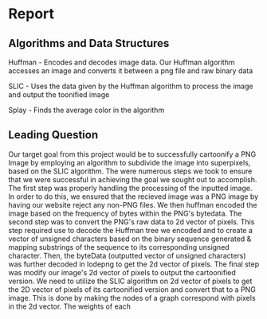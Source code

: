 # Report

## Algorithms and Data Structures
Huffman - Encodes and decodes image data.
Our Huffman algorithm accesses an image and converts it between a png file and raw binary data

SLIC - Uses the data given by the Huffman algorithm to process the image and output the toonified image

Splay - Finds the average color in the algorithm


## Leading Question
Our target goal from this project would be to successfully cartoonify a PNG Image by employing an algorithm to subdivide the image into superpixels, based on the SLIC algorithm. The were numerous steps we took to ensure that we were successful in achieving the goal we sought out to accomplish. The first step was properly handling the processing of the inputted image. In order to do this, we ensured that the recieved image was a PNG image by having our website reject any non-PNG files. We then huffman encoded the image based on the frequency of bytes within the PNG's bytedata. The second step was to convert the PNG's raw data to 2d vector of pixels. This step required use to decode the Huffman tree we encoded and to create a vector of unsigned characters based on the binary sequence generated & mapping substrings of the sequence to its corresponding unsigned character. Then, the byteData (outputted vector of unsigned characters) was further decoded in lodepng to get the 2d vector of pixels. The final step was modify our image's 2d vector of pixels to output the cartoonified version. We need to utilize the SLIC algorithm on 2d vector of pixels to get the 2D vector of pixels of its cartoonified version and convert that to a PNG image. This is done by making the nodes of a graph correspond with pixels in the 2d vector. The weights of each 
